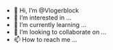 - 👋 Hi, I’m @Vlogerblock
- 👀 I’m interested in ...
- 🌱 I’m currently learning ...
- 💞️ I’m looking to collaborate on ...
- 📫 How to reach me ...

<!---
Vlogerblock/Vlogerblock is a ✨ special ✨ repository because its `README.md` (this file) appears on your GitHub profile.
You can click the Preview link to take a look at your changes.
--->
